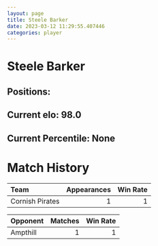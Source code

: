 ```yaml
---  
layout: page  
title: Steele Barker  
date: 2023-03-12 11:29:55.407446  
categories: player  
---
```

# Steele Barker

## Positions: 

## Current elo: 98.0

## Current Percentile: None

# Match History


| Team            |   Appearances |   Win Rate |
|:----------------|--------------:|-----------:|
| Cornish Pirates |             1 |          1 |

| Opponent   |   Matches |   Win Rate |
|:-----------|----------:|-----------:|
| Ampthill   |         1 |          1 |